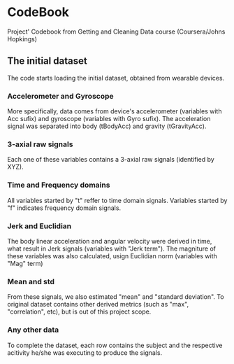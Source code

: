 # CodeBook
Project' Codebook from Getting and Cleaning Data course (Coursera/Johns Hopkings)

## The initial dataset
The code starts loading the initial dataset, obtained from wearable devices.

### Accelerometer and Gyroscope
More specifically, data comes from device's accelerometer (variables with Acc sufix) 
and gyroscope (variables with Gyro sufix).
The acceleration signal was separated into body (tBodyAcc) and gravity (tGravityAcc).

### 3-axial raw signals
Each one of these variables contains a 3-axial raw signals (identified by XYZ).

### Time and Frequency domains
All variables started by "t" reffer to time domain signals.
Variables started by "f" indicates frequency domain signals.

### Jerk and Euclidian
The body linear acceleration and angular velocity were derived in time, what result
in Jerk signals (variables with "Jerk term").
The magniture of these variables was also calculated, usign Euclidian norm (variables
with "Mag" term)

### Mean and std
From these signals, we also estimated "mean" and "standard deviation".
To original dataset contains other derived metrics (such as "max", "correlation", etc),
but is out of this project scope.

### Any other data
To complete the dataset, each row contains the subject and the respective acitivity he/she 
was executing to produce the signals.

